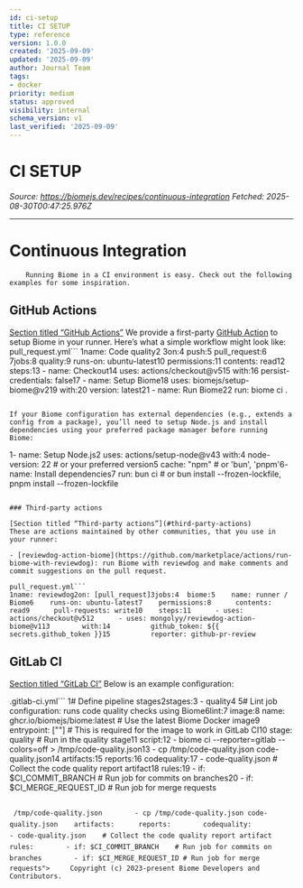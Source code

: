 ```yaml
---
id: ci-setup
title: CI SETUP
type: reference
version: 1.0.0
created: '2025-09-09'
updated: '2025-09-09'
author: Journal Team
tags:
- docker
priority: medium
status: approved
visibility: internal
schema_version: v1
last_verified: '2025-09-09'
---
```


# CI SETUP

*Source: <https://biomejs.dev/recipes/continuous-integration>*
*Fetched: 2025-08-30T00:47:25.976Z*

***

# Continuous Integration

```
    Running Biome in a CI environment is easy. Check out the following examples for some inspiration.
```

## GitHub Actions

[Section titled “GitHub Actions”](#github-actions)
We provide a first-party [GitHub Action](https://github.com/marketplace/actions/setup-biome) to setup Biome in your runner.
Here’s what a simple workflow might look like:
pull\_request.yml\`\`\`
1name: Code quality2
3on:4  push:5  pull\_request:6
7jobs:8  quality:9    runs-on: ubuntu-latest10    permissions:11      contents: read12    steps:13      - name: Checkout14        uses: actions/checkout\@v515        with:16          persist-credentials: false17      - name: Setup Biome18        uses: biomejs/setup-biome\@v219        with:20          version: latest21      - name: Run Biome22        run: biome ci .

```

If your Biome configuration has external dependencies (e.g., extends a config from a package), you’ll need to setup Node.js and install dependencies using your preferred package manager before running Biome:

```

1- name: Setup Node.js2  uses: actions/setup-node\@v43  with:4    node-version: 22 # or your preferred version5    cache: "npm" # or 'bun', 'pnpm'6- name: Install dependencies7  run: bun ci # or bun install --frozen-lockfile, pnpm install --frozen-lockfile

````

### Third-party actions

[Section titled “Third-party actions”](#third-party-actions)
These are actions maintained by other communities, that you use in your runner:

- [reviewdog-action-biome](https://github.com/marketplace/actions/run-biome-with-reviewdog): run Biome with reviewdog and make comments and commit suggestions on the pull request.

pull_request.yml```
1name: reviewdog2on: [pull_request]3jobs:4  biome:5    name: runner / Biome6    runs-on: ubuntu-latest7    permissions:8      contents: read9      pull-requests: write10    steps:11      - uses: actions/checkout@v512      - uses: mongolyy/reviewdog-action-biome@v113        with:14          github_token: ${{ secrets.github_token }}15          reporter: github-pr-review
````

## GitLab CI

[Section titled “GitLab CI”](#gitlab-ci)
Below is an example configuration:

.gitlab-ci.yml\`\`\`
1# Define pipeline stages2stages:3  - quality4
5# Lint job configuration: runs code quality checks using Biome6lint:7    image:8      name: ghcr.io/biomejs/biome:latest  # Use the latest Biome Docker image9      entrypoint: \[""]                    # This is required for the image to work in GitLab CI10    stage: quality                        # Run in the quality stage11    script:12        - biome ci --reporter=gitlab --colors=off > /tmp/code-quality.json13        - cp /tmp/code-quality.json code-quality.json14    artifacts:15      reports:16        codequality:17          - code-quality.json    # Collect the code quality report artifact18    rules:19        - if: $CI\_COMMIT\_BRANCH    # Run job for commits on branches20        - if: $CI\_MERGE\_REQUEST\_ID # Run job for merge requests

```

 /tmp/code-quality.json        - cp /tmp/code-quality.json code-quality.json    artifacts:      reports:        codequality:          - code-quality.json    # Collect the code quality report artifact    rules:        - if: $CI_COMMIT_BRANCH    # Run job for commits on branches        - if: $CI_MERGE_REQUEST_ID # Run job for merge requests">     Copyright (c) 2023-present Biome Developers and Contributors.
```
